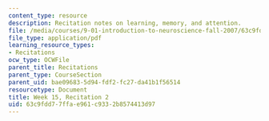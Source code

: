 ```yaml
---
content_type: resource
description: Recitation notes on learning, memory, and attention.
file: /media/courses/9-01-introduction-to-neuroscience-fall-2007/63c9fdd77ffae961c9332b8574413d97_wk15_9_01_r09.pdf
file_type: application/pdf
learning_resource_types:
- Recitations
ocw_type: OCWFile
parent_title: Recitations
parent_type: CourseSection
parent_uid: bae09683-5d94-fdf2-fc27-da41b1f56514
resourcetype: Document
title: Week 15, Recitation 2
uid: 63c9fdd7-7ffa-e961-c933-2b8574413d97
---
```

